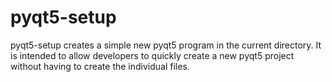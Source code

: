 # pyqt5-setup
pyqt5-setup creates a simple new pyqt5 program in the current directory. It is intended to allow developers to quickly create a new pyqt5 project without having to create the individual files.
